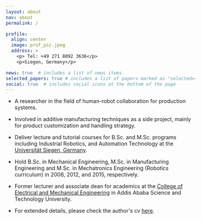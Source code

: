 ```yaml
---
layout: about
nav: about
permalink: /

profile:
  align: center
  image: prof_pic.jpeg
  address: >
    <p> Tel: +49 271 8092 3636</p>
    <p>Siegen, Germany</p>

news: true  # includes a list of news items
selected_papers: true # includes a list of papers marked as "selected={true}"
social: true  # includes social icons at the bottom of the page
---
```




+ A researcher in the field of human-robot collaboration for production systems. 

+ Involved in additive manufacturing techniques as a side project, mainly for product customization and handling strategy. 

+ Deliver lecture and tutorial courses for B.Sc. and M.Sc. programs including Industrial Robotics, and Automation Technology at the [Universität Siegen, Germany](https://protech.mb.uni-siegen.de/fams/).

+ Hold B.Sc. in Mechanical Engineering, M.Sc. in Manufacturing Engineering and M.Sc. in Mechatronics Engineering (Robotics curriculum) in 2008, 2012, and 2015, respectively. 

+ Former lecturer and associate dean for academics at the [College of Electrical and Mechanical Engineering](http://www.aastu.edu.et/academics/colleges/college-of-electrical-mechanical-engineering/) in Addis Ababa Science and Technology University. 

+ For extended details, please check the author's cv [here](../assets/pdf/TULI_CV.pdf).



